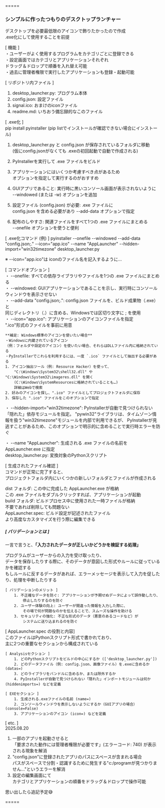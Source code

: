 =====

### シンプルに作ったつもりのデスクトップランチャー  

デスクトップを必要最低限のアイコンで飾りたかったので作成  
.exe化にして使用することを前提  

[ 機能 ]  
・ユーザーがよく使用するプログラムをカテゴリごとに登録できる  
・設定画面ではカテゴリとアプリケーションそれぞれ  
    ドラッグ＆ドロップで順番を入れ替え可能  
・過去に管理者権限で実行したアプリケーションも登録・起動可能  

[ リポジトリ内ファイル ]  
1. desktop_launcher.py: プログラム本体  
2. config.json: 設定ファイル  
3. signal.ico: おまけのiconファイル  
4. readme.md: いちおう備忘録的なこのファイル  

[ .exe化 ]  
pip install pyinstaller (pip listでインストールが確認できない場合にインストール)  

1. desktop_launcher.py と config.json が保存されているフォルダに移動  
    (仮にconfig.jsonがなくても .exeの初回起動で自動で作成される)  
2. PyInstallerを実行して .exe ファイルをビルド  
3. アプリケーションにはいくつか考慮すべき点があるため  
    オプションを指定して実行するのがおすすめ  

1. GUIアプリであること: 実行時に黒いコンソール画面が表示されないように   
    --windowed (または -w) オプションを追加  
2. 設定ファイル (config.json) が必要: .exe ファイルに   
    config.json を含める必要があり --add-data オプションで指定  
3. 配布のしやすさ: 関連ファイルをすべて1つの .exe ファイルにまとめる   
    --onefile オプションを使うと便利  

[ .exe化コマンド (例) ]
pyinstaller --onefile --windowed --add-data "config.json;." --icon="app.ico" --name "AppLauncher" --hidden-import="win32timezone" desktop_launcher.py  

※ --icon="app.ico"は iconのファイル名を記入するように…  

[ コマンドオプション ]  
・ --onefile: すべての依存ライブラリやファイルを1つの .exe ファイルにまとめる  
・ --windowed: GUIアプリケーションであることを示し、実行時にコンソールウィンドウを表示させない  
・ --add-data "config.json;.": config.json ファイルを、ビルド成果物（.exe）と  
    同じディレクトリ（.）に含める、Windowsでは区切り文字に ; を使用  
・ --icon="app.ico": アプリケーションのアイコンファイルを指定  
    ".ico"形式のファイルを事前に用意  

    **補足: Windows標準のアイコンを使いたい場合**  
    ・Windowsに内蔵されているアイコン
    （例：フォルダや設定のアイコン）を使いたい場合、それらはDLLファイル内に格納されている  
    ・PyInstallerでこれらを利用するには、一度 `.ico` ファイルとして抽出する必要がある  
    1. アイコン抽出ツール（例: Resource Hacker）を使って、  
        "C:\Windows\System32\shell32.dll" や "C:\Windows\System32\imageres.dll" を開く  
        (C:\Windows\SystemResourcesに格納されていることも…)  
        詳細はWebで検索  
    2. 好みのアイコンを探し、".ico" ファイルとしてプロジェクトフォルダに保存  
    3. 保存した ".ico" ファイルをこのオプションで指定  
・ --hidden-import="win32timezone": PyInstallerが自動で見つけられない「隠れた」依存モジュールを指定。
    "pywin32"ライブラリは、タイムゾーン情報を扱う"win32timezone"モジュールを内部で利用できるが、
    PyInstallerが見逃すことがあるため、このオプションで明示的に含めることで実行時エラーを防ぐ

・ --name "AppLauncher": 生成される .exe ファイルの名前を AppLauncher.exe に指定  
    desktop_launcher.py: 変換対象のPythonスクリプト  

[ 生成されたファイル確認 ]  
コマンドが正常に完了すると、  
プロジェクトフォルダ内にいくつかの新しいフォルダとファイルが作成される  

dist フォルダ: この中に完成した AppLauncher.exe が格納  
    この .exe ファイルをダブルクリックすれば、アプリケーションが起動  
build フォルダ: ビルドプロセス中に使用された一時ファイルが格納  
    不要であれば削除しても問題ない  
AppLauncher.spec: ビルド設定が記述されたファイル  
    より高度なカスタマイズを行う際に編集できる  

##### [ バリデーションとは ]  
一言で言うと、**「入力されたデータが正しいかどうかを検証する処理」**  

プログラムがユーザーからの入力を受け取ったり、  
データを保存したりする際に、そのデータが意図した形式やルールに従っているかを確認する  
もしルールに反するデータがあれば、エラーメッセージを表示して入力を促したり、処理を中断したりする  

    [ バリデーションのメリット ]  
        1. 不正確なデータを防ぐ: アプリケーションが予期せぬデータによって誤作動したり、  
            停止したりするのを防ぐ  
        2. ユーザー体験の向上: ユーザーが間違った情報を入力した際に、  
            その場で何が問題なのかを伝えることで、スムーズな操作を助ける  
        3. セキュリティの強化: 不正な形式のデータ（悪意のあるコードなど）が  
            システムに送り込まれるのを防ぐ  

[ AppLauncher.spec の役割と内容]  
このファイルはPythonスクリプト形式で書かれており、  
主に2つの重要なセクションから構成されている  

    [ Analysisセクション ]  
        1. どのPythonスクリプトをビルドの中心にするか (['desktop_launcher.py'])  
        2. どのデータファイル（例: config.json、画像ファイル）を.exeに含めるか (datas=)  
        3. どのライブラリをバンドルに含めるか、または除外するか  
        4. PyInstallerが自動で見つけられない「隠れた」インポートモジュールは何か (hiddenimports=) などを定義  

    [ EXEセクション ]  
        1. 生成される.exeファイルの名前 (name=)  
        2. コンソールウィンドウを表示しないようにするか（GUIアプリの場合） (console=False)  
        3. アプリケーションのアイコン (icon=) などを定義  
 
[ etc. ]  
2025.08.20  
1. 一部のアプリを起動させると  
    「要求された動作には管理者権限が必要です」(エラーコード: 740) が表示される現象を解消  
2. "config.json"に登録されたアプリのパスにスペースが含まれる場合  
    パスがスペースで分割・認識するために発生する"c:/programが見つかりません…"というエラーを解消  
3. 設定の編集画面にて  
    カテゴリとアプリケーションの順番をドラッグ＆ドロップで操作可能  


思い出したら追記予定😅  

=====
